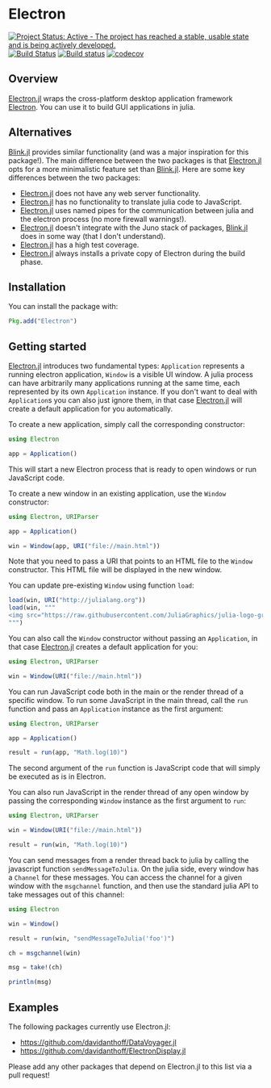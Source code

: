 # Electron

[![Project Status: Active - The project has reached a stable, usable state and is being actively developed.](http://www.repostatus.org/badges/latest/active.svg)](http://www.repostatus.org/#active)
[![Build Status](https://travis-ci.org/davidanthoff/Electron.jl.svg?branch=master)](https://travis-ci.org/davidanthoff/Electron.jl)
[![Build status](https://ci.appveyor.com/api/projects/status/isid8hq7hq1vwmfn/branch/master?svg=true)](https://ci.appveyor.com/project/davidanthoff/electron-jl/branch/master)
[![codecov](https://codecov.io/gh/davidanthoff/Electron.jl/branch/master/graph/badge.svg)](https://codecov.io/gh/davidanthoff/Electron.jl)

## Overview

[Electron.jl](https://github.com/davidanthoff/Electron.jl) wraps the cross-platform desktop application framework [Electron](https://electronjs.org/). You can use it to build GUI applications in julia.

## Alternatives

[Blink.jl](https://github.com/JunoLab/Blink.jl) provides similar functionality (and was a major inspiration for this package!). The main difference between the two packages is that [Electron.jl](https://github.com/davidanthoff/Electron.jl) opts for a more minimalistic feature set than [Blink.jl](https://github.com/JunoLab/Blink.jl). Here are some key differences between the two packages:
* [Electron.jl](https://github.com/davidanthoff/Electron.jl) does not have any web server functionality.
* [Electron.jl](https://github.com/davidanthoff/Electron.jl) has no functionality to translate julia code to JavaScript.
* [Electron.jl](https://github.com/davidanthoff/Electron.jl) uses named pipes for the communication between julia and the electron process (no more firewall warnings!).
* [Electron.jl](https://github.com/davidanthoff/Electron.jl) doesn't integrate with the Juno stack of packages, [Blink.jl](https://github.com/JunoLab/Blink.jl) does in some way (that I don't understand).
* [Electron.jl](https://github.com/davidanthoff/Electron.jl) has a high test coverage.
* [Electron.jl](https://github.com/davidanthoff/Electron.jl) always installs a private copy of Electron during the build phase.

## Installation

You can install the package with:

````julia
Pkg.add("Electron")
````

## Getting started

[Electron.jl](https://github.com/davidanthoff/Electron.jl) introduces two fundamental types: ``Application`` represents a running electron application, ``Window`` is a visible UI window. A julia process can have arbitrarily many applications running at the same time, each represented by its own ``Application`` instance. If you don't want to deal with ``Application``s you can also just ignore them, in that case [Electron.jl](https://github.com/davidanthoff/Electron.jl) will create a default application for you automatically.

To create a new application, simply call the corresponding constructor:

````julia
using Electron

app = Application()
````

This will start a new Electron process that is ready to open windows or run JavaScript code.

To create a new window in an existing application, use the ``Window`` constructor:

````julia
using Electron, URIParser

app = Application()

win = Window(app, URI("file://main.html"))
````

Note that you need to pass a URI that points to an HTML file to the ``Window`` constructor. This HTML file will be displayed in the new window.

You can update pre-existing ``Window`` using function ``load``:

````julia
load(win, URI("http://julialang.org"))
load(win, """
<img src="https://raw.githubusercontent.com/JuliaGraphics/julia-logo-graphics/master/images/julia-logo-325-by-225.png">
""")
````

You can also call the ``Window`` constructor without passing an ``Application``, in that case [Electron.jl](https://github.com/davidanthoff/Electron.jl) creates a default application for you:

````julia
using Electron, URIParser

win = Window(URI("file://main.html"))
````

You can run JavaScript code both in the main or the render thread of a specific window. To run some JavaScript in the main thread, call the ``run`` function and pass an ``Application`` instance as the first argument:

````julia
using Electron, URIParser

app = Application()

result = run(app, "Math.log(10)")
````

The second argument of the ``run`` function is JavaScript code that will simply be executed as is in Electron.

You can also run JavaScript in the render thread of any open window by passing the corresponding ``Window`` instance as the first argument to ``run``:

````julia
using Electron, URIParser

win = Window(URI("file://main.html"))

result = run(win, "Math.log(10)")
````

You can send messages from a render thread back to julia by calling the javascript function ``sendMessageToJulia``. On the julia side, every window has a ``Channel`` for these messages. You can access the channel for a given window with the ``msgchannel`` function, and then use the standard julia API to take messages out of this channel:

````julia
using Electron

win = Window()

result = run(win, "sendMessageToJulia('foo')")

ch = msgchannel(win)

msg = take!(ch)

println(msg)
````

## Examples

The following packages currently use Electron.jl:

* https://github.com/davidanthoff/DataVoyager.jl
* https://github.com/davidanthoff/ElectronDisplay.jl

Please add any other packages that depend on Electron.jl to this list via
a pull request!
